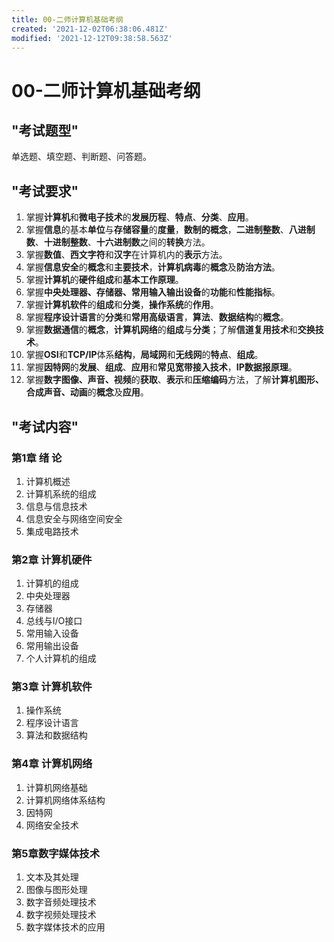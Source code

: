 ```yaml
---
title: 00-二师计算机基础考纲
created: '2021-12-02T06:38:06.481Z'
modified: '2021-12-12T09:38:58.563Z'
---
```


# 00-二师计算机基础考纲
## "考试题型"
单选题、填空题、判断题、问答题。
## "考试要求"
1. 掌握**计算机**和**微电子技术**的**发展历程**、**特点**、**分类**、**应用**。
2. 掌握**信息**的基本**单位**与**存储容量**的**度量**，**数制的概念**，**二进制整数**、**八进制数**、**十进制整数**、**十六进制数**之间的**转换**方法。
3. 掌握**数值**、**西文字符**和**汉字**在计算机内的**表示**方法。
4. 掌握**信息安全**的**概念**和**主要技术**，**计算机病毒**的**概念**及**防治方法**。
5. 掌握**计算机**的**硬件组成**和**基本工作原理**。
6. 掌握**中央处理器、存储器、常用输入输出设备**的**功能**和**性能指标**。
7. 掌握**计算机软件**的**组成**和**分类**，**操作系统**的**作用**。
8. 掌握**程序设计语言**的**分类**和**常用高级语言**，**算法**、**数据结构**的**概念**。
9. 掌握**数据通信**的**概念**，**计算机网络**的**组成**与**分类**；了解**信道复用技术**和**交换技术**。
10. 掌握**OSI**和**TCP/IP**体系**结构**，**局域网**和**无线网**的**特点**、**组成**。
11. 掌握**因特网**的**发展**、**组成**、**应用**和**常见宽带接入技术**，**IP数据报原理**。
12. 掌握**数字图像、声音、视频**的**获取**、**表示**和**压缩编码**方法，了解**计算机图形、合成声音、动画**的**概念**及**应用**。 
## "考试内容"
### 第1章 绪 论	
1. 计算机概述
2. 计算机系统的组成
3. 信息与信息技术
4. 信息安全与网络空间安全
5. 集成电路技术
### 第2章 计算机硬件
1. 计算机的组成
2. 中央处理器
3. 存储器
4. 总线与I/O接口
5. 常用输入设备
6. 常用输出设备
7. 个人计算机的组成
### 第3章 计算机软件	
1. 操作系统
2. 程序设计语言
3. 算法和数据结构
### 第4章 计算机网络
1. 计算机网络基础
2. 计算机网络体系结构
3. 因特网
4. 网络安全技术
### 第5章数字媒体技术	
1. 文本及其处理
2. 图像与图形处理
3. 数字音频处理技术
4. 数字视频处理技术
5. 数字媒体技术的应用
